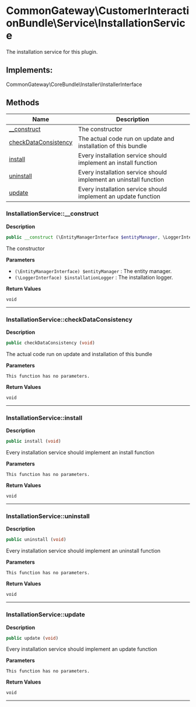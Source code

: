# CommonGateway\CustomerInteractionBundle\Service\InstallationService  

The installation service for this plugin.

## Implements:
CommonGateway\CoreBundle\Installer\InstallerInterface



## Methods

| Name | Description |
|------|-------------|
|[__construct](#installationservice__construct)|The constructor|
|[checkDataConsistency](#installationservicecheckdataconsistency)|The actual code run on update and installation of this bundle|
|[install](#installationserviceinstall)|Every installation service should implement an install function|
|[uninstall](#installationserviceuninstall)|Every installation service should implement an uninstall function|
|[update](#installationserviceupdate)|Every installation service should implement an update function|




### InstallationService::__construct  

**Description**

```php
public __construct (\EntityManagerInterface $entityManager, \LoggerInterface $installationLogger)
```

The constructor 

 

**Parameters**

* `(\EntityManagerInterface) $entityManager`
: The entity manager.  
* `(\LoggerInterface) $installationLogger`
: The installation logger.  

**Return Values**

`void`


<hr />


### InstallationService::checkDataConsistency  

**Description**

```php
public checkDataConsistency (void)
```

The actual code run on update and installation of this bundle 

 

**Parameters**

`This function has no parameters.`

**Return Values**

`void`




<hr />


### InstallationService::install  

**Description**

```php
public install (void)
```

Every installation service should implement an install function 

 

**Parameters**

`This function has no parameters.`

**Return Values**

`void`




<hr />


### InstallationService::uninstall  

**Description**

```php
public uninstall (void)
```

Every installation service should implement an uninstall function 

 

**Parameters**

`This function has no parameters.`

**Return Values**

`void`




<hr />


### InstallationService::update  

**Description**

```php
public update (void)
```

Every installation service should implement an update function 

 

**Parameters**

`This function has no parameters.`

**Return Values**

`void`




<hr />

